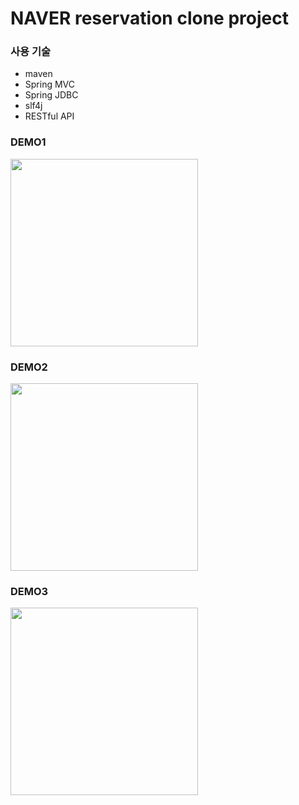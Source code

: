 # NAVER reservation clone project

### 사용 기술
- maven
- Spring MVC
- Spring JDBC
- slf4j
- RESTful API

###  DEMO1 

<img src="./demo/proj4.gif" width="300"/>

### DEMO2

<img src="./demo/proj5.gif" width="300"/>

### DEMO3

<img src="./demo/proj6.gif" width="300"/>